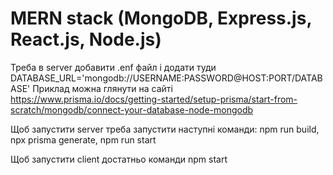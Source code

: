# MERN stack (MongoDB, Express.js, React.js, Node.js)
Треба в server добавити .enf файл і додати туди DATABASE_URL='mongodb://USERNAME:PASSWORD@HOST:PORT/DATABASE'
Приклад можна глянути на сайті https://www.prisma.io/docs/getting-started/setup-prisma/start-from-scratch/mongodb/connect-your-database-node-mongodb

Щоб запустити server треба запустити наступні команди:
  npm run build,
  npx prisma generate,
  npm run start

Щоб запустити client достатньо команди npm start
